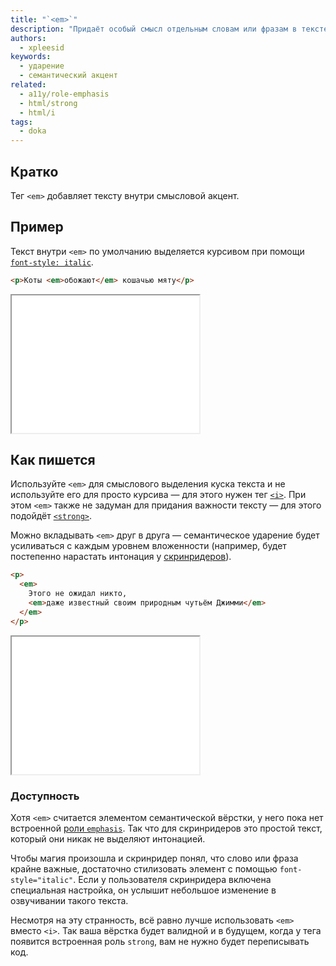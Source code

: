 ```yaml
---
title: "`<em>`"
description: "Придаёт особый смысл отдельным словам или фразам в тексте."
authors:
  - xpleesid
keywords:
  - ударение
  - семантический акцент
related:
  - a11y/role-emphasis
  - html/strong
  - html/i
tags:
  - doka
---
```


## Кратко

Тег `<em>` добавляет тексту внутри смысловой акцент.

## Пример

Текст внутри `<em>` по умолчанию выделяется курсивом при помощи [`font-style: italic`](/css/font-style/).

```html
<p>Коты <em>обожают</em> кошачью мяту</p>
```

<iframe title="Базовый пример" src="demos/basic/" height="220"></iframe>

## Как пишется

Используйте `<em>` для смыслового выделения куска текста и не используйте его для просто курсива — для этого нужен тег [`<i>`](/html/i/). При этом `<em>` также не задуман для придания важности тексту — для этого подойдёт [`<strong>`](/html/strong/).

Можно вкладывать `<em>` друг в друга — семантическое ударение будет усиливаться с каждым уровнем вложенности (например, будет постепенно нарастать интонация у [скринридеров](/a11y/screenreaders/)).

```html
<p>
  <em>
    Этого не ожидал никто,
    <em>даже известный своим природным чутьём Джимми</em>
  </em>
</p>
```

<iframe title="Базовый пример" src="demos/nested/" height="220"></iframe>

### Доступность

Хотя `<em>` считается элементом семантической вёрстки, у него пока нет встроенной [роли `emphasis`](/a11y/role-emphasis/). Так что для скринридеров это простой текст, который они никак не выделяют интонацией.

Чтобы магия произошла и скринридер понял, что слово или фраза крайне важные, достаточно стилизовать элемент с помощью `font-style="italic"`. Если у пользователя скринридера включена специальная настройка, он услышит небольшое изменение в озвучивании такого текста.

Несмотря на эту странность, всё равно лучше использовать `<em>` вместо `<i>`. Так ваша вёрстка будет валидной и в будущем, когда у тега появится встроенная роль `strong`, вам не нужно будет переписывать код.
